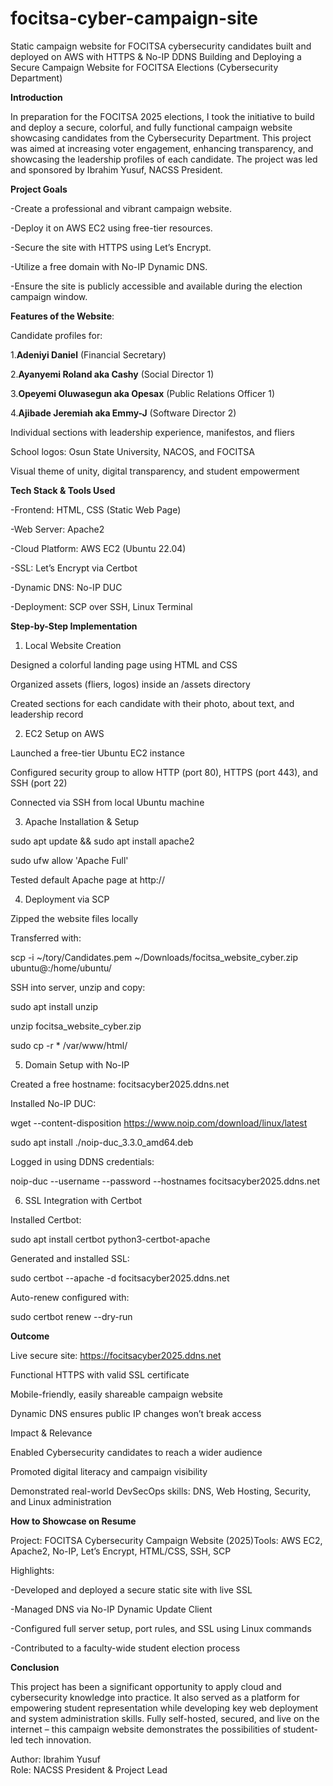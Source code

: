 # focitsa-cyber-campaign-site
Static campaign website for FOCITSA cybersecurity candidates built and deployed on AWS with HTTPS &amp; No-IP DDNS
Building and Deploying a Secure Campaign Website for FOCITSA Elections (Cybersecurity Department)

**Introduction**

In preparation for the FOCITSA 2025 elections, I took the initiative to build and deploy a secure, colorful, and fully functional campaign website showcasing candidates from the Cybersecurity Department. This project was aimed at increasing voter engagement, enhancing transparency, and showcasing the leadership profiles of each candidate. The project was led and sponsored by Ibrahim Yusuf, NACSS President.

**Project Goals**

-Create a professional and vibrant campaign website.

-Deploy it on AWS EC2 using free-tier resources.

-Secure the site with HTTPS using Let’s Encrypt.

-Utilize a free domain with No-IP Dynamic DNS.

-Ensure the site is publicly accessible and available during the election campaign window.

**Features of the Website**:

 Candidate profiles for:

1.**Adeniyi Daniel** (Financial Secretary)

2.**Ayanyemi Roland aka Cashy** (Social Director 1)

3.**Opeyemi Oluwasegun aka Opesax** (Public Relations Officer 1)

4.**Ajibade Jeremiah aka Emmy-J** (Software Director 2)

Individual sections with leadership experience, manifestos, and fliers

School logos: Osun State University, NACOS, and FOCITSA

Visual theme of unity, digital transparency, and student empowerment

**Tech Stack & Tools Used**

-Frontend: HTML, CSS (Static Web Page)

-Web Server: Apache2

-Cloud Platform: AWS EC2 (Ubuntu 22.04)

-SSL: Let’s Encrypt via Certbot

-Dynamic DNS: No-IP DUC

-Deployment: SCP over SSH, Linux Terminal

**Step-by-Step Implementation**

1. Local Website Creation

Designed a colorful landing page using HTML and CSS

Organized assets (fliers, logos) inside an /assets directory

Created sections for each candidate with their photo, about text, and leadership record

2. EC2 Setup on AWS

Launched a free-tier Ubuntu EC2 instance

Configured security group to allow HTTP (port 80), HTTPS (port 443), and SSH (port 22)

Connected via SSH from local Ubuntu machine

3. Apache Installation & Setup

sudo apt update && sudo apt install apache2

sudo ufw allow 'Apache Full'

Tested default Apache page at http://<EC2-PUBLIC-IP>

4. Deployment via SCP

Zipped the website files locally

Transferred with:

scp -i ~/tory/Candidates.pem ~/Downloads/focitsa_website_cyber.zip ubuntu@<EC2-IP>:/home/ubuntu/

SSH into server, unzip and copy:

sudo apt install unzip

unzip focitsa_website_cyber.zip

sudo cp -r * /var/www/html/

5. Domain Setup with No-IP

Created a free hostname: focitsacyber2025.ddns.net

Installed No-IP DUC:

wget --content-disposition https://www.noip.com/download/linux/latest

sudo apt install ./noip-duc_3.3.0_amd64.deb

Logged in using DDNS credentials:

noip-duc --username <USERNAME> --password <PASSWORD> --hostnames focitsacyber2025.ddns.net

6. SSL Integration with Certbot

Installed Certbot:

sudo apt install certbot python3-certbot-apache

Generated and installed SSL:

sudo certbot --apache -d focitsacyber2025.ddns.net

Auto-renew configured with:

sudo certbot renew --dry-run

**Outcome**

Live secure site: https://focitsacyber2025.ddns.net

Functional HTTPS with valid SSL certificate

Mobile-friendly, easily shareable campaign website

Dynamic DNS ensures public IP changes won’t break access

Impact & Relevance

Enabled Cybersecurity candidates to reach a wider audience

Promoted digital literacy and campaign visibility

Demonstrated real-world DevSecOps skills: DNS, Web Hosting, Security, and Linux administration

**How to Showcase on Resume**

Project: FOCITSA Cybersecurity Campaign Website (2025)Tools: AWS EC2, Apache2, No-IP, Let’s Encrypt, HTML/CSS, SSH, SCP

Highlights:

-Developed and deployed a secure static site with live SSL

-Managed DNS via No-IP Dynamic Update Client

-Configured full server setup, port rules, and SSL using Linux commands

-Contributed to a faculty-wide student election process

**Conclusion**

 This project has been a significant opportunity to apply cloud and cybersecurity knowledge into practice. It also served as a platform for empowering student representation while developing key web deployment and system administration skills. Fully self-hosted, secured, and live on the internet – this campaign website demonstrates the possibilities of student-led tech innovation.

Author: Ibrahim Yusuf  
Role: NACSS President & Project Lead

